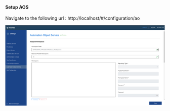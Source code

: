 #### Setup AOS

Navigate to the following url : http://localhost/#/configuration/ao


![](./img/Pasted%20image%2020230216110902.png)
